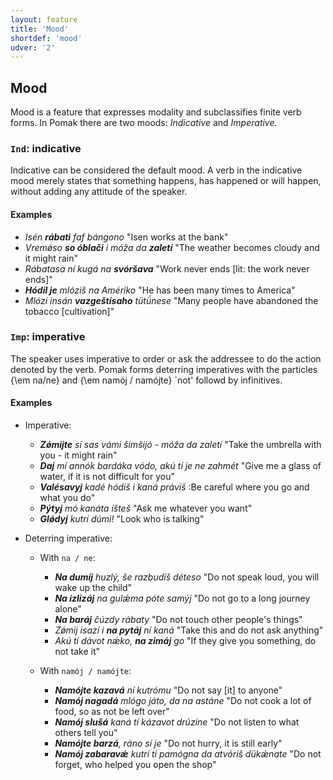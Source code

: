 ```yaml
---
layout: feature
title: 'Mood'
shortdef: 'mood'
udver: '2'
---
```


## Mood

Mood is a feature that expresses modality and subclassifies finite verb forms.
In Pomak there are two moods: *Indicative* and *Imperative*.

### <a name="Ind">`Ind`</a>: indicative

Indicative can be considered the default mood. A verb in the indicative mood merely states that something happens, 
has happened or will happen, without adding any attitude of the speaker.

#### Examples

* *Isén <b>rábati</b> faf bángono* "Isen works at the bank" 
* *Vremǿso <b>so óblači</b> i móža da <b>zaletí</b>* "The weather becomes cloudy and it might rain" 
* *Rábatasa ní kugá na <b>svóršava</b>* "Work never ends [lit: the work never ends]"
* *<b>Hódil je</b> mlóziš na Amériko* "He has been many times to America" 
* *Mlózi insán <b>vazgeštísaho</b> tütǘnese* "Many people have abandoned the tobacco [cultivation]" 

### <a name="Imp">`Imp`</a>: imperative

The speaker uses imperative to order or ask the addressee to do the action denoted by the verb.
Pomak  forms  deterring imperatives with the particles {\em na/ne} and {\em namój / namójte} `not' followd by infinitives. 


#### Examples

- Imperative:

    - *<b>Zǿmijte</b> sí sas vámi šimšijó - móža da zaletí* "Take the umbrella with you - it might rain" 
    - *<b>Daj</b> mí annók bardáka vódo, akú tí je ne zahmét* "Give me a glass of water, if it is not difficult for you" 
    - *<b>Valésavyj</b> kadé hódiš i kaná práviš* :Be careful where you go and what you do" 
    - *<b>Pýtyj</b> mó kanáta íšteš* "Ask me whatever you want" 
    - *<b>Glǿdyj</b> kutrí dúmi!* "Look who is talking" 

- Deterring imperative:

    - With `na / ne`:
        - *<b>Na dumíj</b> huzlý, še razbudíš déteso* "Do not speak loud, you will wake up the child" 
        - *<b>Na izlizáj</b> na gulǽma póte samýj* "Do not go to a long journey alone" 
        - *<b>Na baráj</b> čúzdy rábaty* "Do not touch other people's things" 
        - *Zǿmij isazí i <b>na pytáj</b> ní kaná* "Take this and do not ask anything" 
        - *Akú tí dávot nǽko, <b>na zimáj</b> go* "If they give you something, do not take it" 

    - With `namój / namójte`:
        - *<b>Namójte kazavá</b> ní kutrómu* "Do not say [it] to anyone" 
        - *<b>Namój nagadá</b> mlógo játo, da na astáne* "Do not cook a lot of food, so as not be left over" 
        - *<b>Namój slušá</b> kaná tí kázavot drúzine* "Do not listen to what others tell you" 
        - *<b>Namójte barzá</b>, ráno sí je* "Do not hurry, it is still early"   
        - *<b>Namój zabaravǽ</b> kutrí tí pamógna da atvóriš dükǽnate* "Do not forget, who helped you open the shop" 

<!-- Interlanguage links updated Út 9. května 2023, 20:03:40 CEST -->
